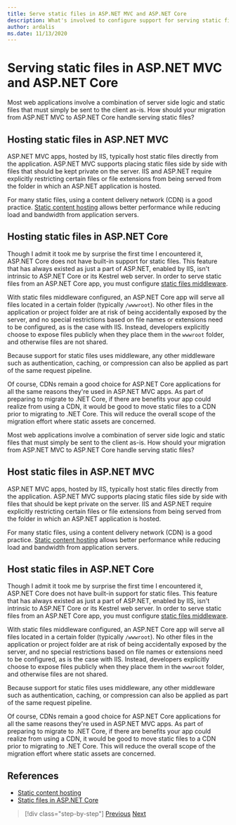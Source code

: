```yaml
---
title: Serve static files in ASP.NET MVC and ASP.NET Core
description: What's involved to configure support for serving static files in ASP.NET Core, as compared to ASP.NET MVC on IIS?
author: ardalis
ms.date: 11/13/2020
---
```


# Serving static files in ASP.NET MVC and ASP.NET Core

Most web applications involve a combination of server side logic and static files that must simply be sent to the client as-is. How should your migration from ASP.NET MVC to ASP.NET Core handle serving static files?

## Hosting static files in ASP.NET MVC

ASP.NET MVC apps, hosted by IIS, typically host static files directly from the application. ASP.NET MVC supports placing static files side by side with files that should be kept private on the server. IIS and ASP.NET require explicitly restricting certain files or file extensions from being served from the folder in which an ASP.NET application is hosted.

For many static files, using a content delivery network (CDN) is a good practice. [Static content hosting](https://docs.microsoft.com/azure/architecture/patterns/static-content-hosting) allows better performance while reducing load and bandwidth from application servers.

## Hosting static files in ASP.NET Core

Though I admit it took me by surprise the first time I encountered it, ASP.NET Core does not have built-in support for static files. This feature that has always existed as just a part of ASP.NET, enabled by IIS, isn't intrinsic to ASP.NET Core or its Kestrel web server. In order to serve static files from an ASP.NET Core app, you must configure [static files middleware](https://docs.microsoft.com/aspnet/core/fundamentals/static-files).

With static files middleware configured, an ASP.NET Core app will serve all files located in a certain folder (typically `/wwwroot`). No other files in the application or project folder are at risk of being accidentally exposed by the server, and no special restrictions based on file names or extensions need to be configured, as is the case with IIS. Instead, developers explicitly choose to expose files publicly when they place them in the `wwwroot` folder, and otherwise files are not shared.

Because support for static files uses middleware, any other middleware such as authentication, caching, or compression can also be applied as part of the same request pipeline.

Of course, CDNs remain a good choice for ASP.NET Core applications for all the same reasons they're used in ASP.NET MVC apps. As part of preparing to migrate to .NET Core, if there are benefits your app could realize from using a CDN, it would be good to move static files to a CDN prior to migrating to .NET Core. This will reduce the overall scope of the migration effort where static assets are concerned.

Most web applications involve a combination of server side logic and static files that must simply be sent to the client as-is. How should your migration from ASP.NET MVC to ASP.NET Core handle serving static files?

## Host static files in ASP.NET MVC

ASP.NET MVC apps, hosted by IIS, typically host static files directly from the application. ASP.NET MVC supports placing static files side by side with files that should be kept private on the server. IIS and ASP.NET require explicitly restricting certain files or file extensions from being served from the folder in which an ASP.NET application is hosted.

For many static files, using a content delivery network (CDN) is a good practice. [Static content hosting](https://docs.microsoft.com/azure/architecture/patterns/static-content-hosting) allows better performance while reducing load and bandwidth from application servers.

## Host static files in ASP.NET Core

Though I admit it took me by surprise the first time I encountered it, ASP.NET Core does not have built-in support for static files. This feature that has always existed as just a part of ASP.NET, enabled by IIS, isn't intrinsic to ASP.NET Core or its Kestrel web server. In order to serve static files from an ASP.NET Core app, you must configure [static files middleware](https://docs.microsoft.com/aspnet/core/fundamentals/static-files).

With static files middleware configured, an ASP.NET Core app will serve all files located in a certain folder (typically `/wwwroot`). No other files in the application or project folder are at risk of being accidentally exposed by the server, and no special restrictions based on file names or extensions need to be configured, as is the case with IIS. Instead, developers explicitly choose to expose files publicly when they place them in the `wwwroot` folder, and otherwise files are not shared.

Because support for static files uses middleware, any other middleware such as authentication, caching, or compression can also be applied as part of the same request pipeline.

Of course, CDNs remain a good choice for ASP.NET Core applications for all the same reasons they're used in ASP.NET MVC apps. As part of preparing to migrate to .NET Core, if there are benefits your app could realize from using a CDN, it would be good to move static files to a CDN prior to migrating to .NET Core. This will reduce the overall scope of the migration effort where static assets are concerned.

## References

- [Static content hosting](https://docs.microsoft.com/azure/architecture/patterns/static-content-hosting)
- [Static files in ASP.NET Core](https://docs.microsoft.com/aspnet/core/fundamentals/static-files)

>[!div class="step-by-step"]
>[Previous](hosting-differences.md)
>[Next](dependency-injection-differences.md)
